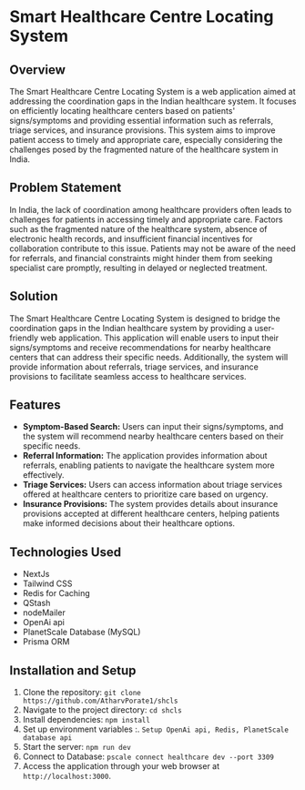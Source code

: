 # Smart Healthcare Centre Locating System

## Overview

The Smart Healthcare Centre Locating System is a web application aimed at addressing the coordination gaps in the Indian healthcare system. It focuses on efficiently locating healthcare centers based on patients' signs/symptoms and providing essential information such as referrals, triage services, and insurance provisions. This system aims to improve patient access to timely and appropriate care, especially considering the challenges posed by the fragmented nature of the healthcare system in India.

## Problem Statement

In India, the lack of coordination among healthcare providers often leads to challenges for patients in accessing timely and appropriate care. Factors such as the fragmented nature of the healthcare system, absence of electronic health records, and insufficient financial incentives for collaboration contribute to this issue. Patients may not be aware of the need for referrals, and financial constraints might hinder them from seeking specialist care promptly, resulting in delayed or neglected treatment.

## Solution

The Smart Healthcare Centre Locating System is designed to bridge the coordination gaps in the Indian healthcare system by providing a user-friendly web application. This application will enable users to input their signs/symptoms and receive recommendations for nearby healthcare centers that can address their specific needs. Additionally, the system will provide information about referrals, triage services, and insurance provisions to facilitate seamless access to healthcare services.

## Features

- **Symptom-Based Search:** Users can input their signs/symptoms, and the system will recommend nearby healthcare centers based on their specific needs.
- **Referral Information:** The application provides information about referrals, enabling patients to navigate the healthcare system more effectively.
- **Triage Services:** Users can access information about triage services offered at healthcare centers to prioritize care based on urgency.
- **Insurance Provisions:** The system provides details about insurance provisions accepted at different healthcare centers, helping patients make informed decisions about their healthcare options.

## Technologies Used

- NextJs
- Tailwind CSS
- Redis for Caching
- QStash
- nodeMailer
- OpenAi api
- PlanetScale Database (MySQL)
- Prisma ORM

## Installation and Setup

1. Clone the repository: `git clone https://github.com/AtharvPorate1/shcls`
2. Navigate to the project directory: `cd shcls`
3. Install dependencies: `npm install`
4. Set up environment variables :. `Setup OpenAi api, Redis, PlanetScale database api`
5. Start the server: `npm run dev`
6. Connect to Database: `pscale connect healthcare dev --port 3309`
7. Access the application through your web browser at `http://localhost:3000`.

